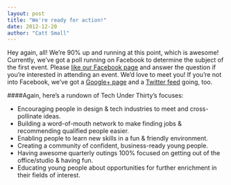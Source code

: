 ```yaml
---
layout: post
title: "We're ready for action!"
date: 2012-12-20
author: "Catt Small"
---
```


Hey again, all! We’re 90% up and running at this point, which is awesome! Currently, we’ve got a poll running on Facebook to determine the subject of the first event. Please [like our Facebook page](http://www.facebook.com/techunderthirty) and answer the question if you’re interested in attending an event. We’d love to meet you!  If you’re not into Facebook, we’ve got a [Google+ page](https://plus.google.com/106271289467655027729/posts) and a [Twitter feed](http://www.twitter.com/techunderthirty) going, too.

####Again, here’s a rundown of Tech Under Thirty’s focuses:
- Encouraging people in design & tech industries to meet and cross-pollinate ideas.
- Building a word-of-mouth network to make finding jobs & recommending qualified people easier.
- Enabling people to learn new skills in a fun & friendly environment.
- Creating a community of confident, business-ready young people.
- Having awesome quarterly outings 100% focused on getting out of the office/studio & having fun.
- Educating young people about opportunities for further enrichment in their fields of interest.